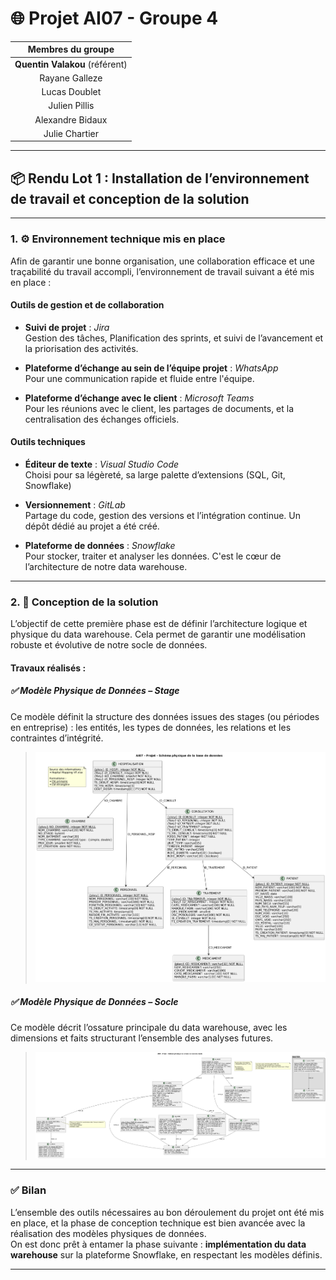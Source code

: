 # 🌐 Projet AI07 - Groupe 4

| Membres du groupe          |
|:--------------------------:|
| **Quentin Valakou** (référent) |
| Rayane Galleze             |
| Lucas Doublet              |
| Julien Pillis              |
| Alexandre Bidaux           |
| Julie Chartier             |

---

## 📦 Rendu Lot 1 : Installation de l’environnement de travail et conception de la solution

---

### 1. ⚙️ Environnement technique mis en place

Afin de garantir une bonne organisation, une collaboration efficace et une traçabilité du travail accompli, l’environnement de travail suivant a été mis en place :

#### **Outils de gestion et de collaboration**

- **Suivi de projet** : *Jira*  
Gestion des tâches, Planification des sprints, et suivi de l’avancement et la priorisation des activités.
  
- **Plateforme d’échange au sein de l’équipe projet** : *WhatsApp*  
  Pour une communication rapide et fluide entre l'équipe.

- **Plateforme d’échange avec le client** : *Microsoft Teams*  
  Pour les réunions avec le client, les partages de documents, et la centralisation des échanges officiels.

#### **Outils techniques**

- **Éditeur de texte** : *Visual Studio Code*  
  Choisi pour sa légèreté, sa large palette d’extensions (SQL, Git, Snowflake)


- **Versionnement** : *GitLab*  
  Partage du code, gestion des versions et l’intégration continue. Un dépôt dédié au projet a été créé.

- **Plateforme de données** : *Snowflake*  
  Pour stocker, traiter et analyser les données. C'est le cœur de l’architecture de notre data warehouse.

---

### 2. 🧠 Conception de la solution


L’objectif de cette première phase est de définir l’architecture logique et physique du data warehouse. Cela permet de garantir une modélisation robuste et évolutive de notre socle de données.

#### Travaux réalisés :

##### ✅ Modèle Physique de Données – **Stage**

Ce modèle définit la structure des données issues des stages (ou périodes en entreprise) : les entités, les types de données, les relations et les contraintes d’intégrité.

> ![MPD - Stage](../../docs/MPD_STAGE_AI07.png)



##### ✅ Modèle Physique de Données – **Socle**

Ce modèle décrit l’ossature principale du data warehouse, avec les dimensions et faits structurant l’ensemble des analyses futures.

> ![MPD - Socle](../../docs/MPD_SOCLE_AI07.png)



---

### ✅ Bilan

L’ensemble des outils nécessaires au bon déroulement du projet ont été mis en place, et la phase de conception technique est bien avancée avec la réalisation des modèles physiques de données.  
On est donc prêt à entamer la phase suivante : **implémentation du data warehouse** sur la plateforme Snowflake, en respectant les modèles définis.

---
